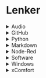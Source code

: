 # Lenker

<details>
  <summary>Audio</summary>
  
  * [FFMPEG encoding guilde](https://trac.ffmpeg.org/wiki/Encode/MP3)
</details>

<details>
  <summary>GitHub</summary>
  
  * [GitHub Guides](https://guides.github.com/)
  * [Understanding the GitHub flow](https://guides.github.com/introduction/flow/)
</details>

<details>
  <summary>Python</summary>

  * [Spotilib - Spotify library](https://github.com/XanderMJ/spotilib)
</details>

<details>
  <summary>Markdown</summary>
  
  * [A collapsable section containing markdown](https://gist.github.com/pierrejoubert73/902cc94d79424356a8d20be2b382e1ab)
</details>

<details>
  <summary>Node-Red</summary>

  * [Node-Red Cookbook](https://cookbook.nodered.org/)
</details>

<details>
  <summary>Software</summary>
  
  * [7-zip](https://www.7-zip.org/)
  * [FFMPEG Windows builds](https://www.gyan.dev/ffmpeg/builds/)
  * [youtube-dl](http://yt-dl.org/)
</details>

<details>
  <summary>Windows</summary>

  * [Adding a context menu item in Windows for a specific file extension](https://stackoverflow.com/questions/48597700/adding-a-context-menu-item-in-windows-for-a-specific-file-extension)
  * [Batch file in right click menu](https://superuser.com/questions/431620/batch-file-in-right-click-menu)
  * [Run BAT-files invisible without displaying command prompt](https://www.winhelponline.com/blog/run-bat-files-invisibly-without-displaying-command-prompt/)
  * [Windows: How to add batch-script action to Right Click menu](https://superuser.com/questions/444726/windows-how-to-add-batch-script-action-to-right-click-menu)
</details>

<details>
  <summary>xComfort</summary>

  * [xComfort-go](https://github.com/karloygard/xcomfortd-go)
</details>
